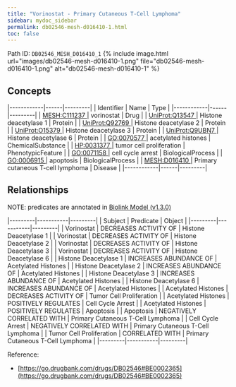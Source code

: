 ```yaml
---
title: "Vorinostat - Primary Cutaneous T-Cell Lymphoma"
sidebar: mydoc_sidebar
permalink: db02546-mesh-d016410-1.html
toc: false 
---
```



Path ID: `DB02546_MESH_D016410_1`
{% include image.html url="images/db02546-mesh-d016410-1.png" file="db02546-mesh-d016410-1.png" alt="db02546-mesh-d016410-1" %}

## Concepts

|------------|------|---------|
| Identifier | Name | Type    |
|------------|------|---------|
| <a href="https://identifiers.org/MESH:C111237">MESH:C111237 </a> | vorinostat | Drug |
| <a href="https://identifiers.org/UniProt:Q13547">UniProt:Q13547 </a> | Histone deacetylase 1 | Protein |
| <a href="https://identifiers.org/UniProt:Q92769">UniProt:Q92769 </a> | Histone deacetylase 2 | Protein |
| <a href="https://identifiers.org/UniProt:O15379">UniProt:O15379 </a> | Histone deacetylase 3 | Protein |
| <a href="https://identifiers.org/UniProt:Q9UBN7">UniProt:Q9UBN7 </a> | Histone deacetylase 6 | Protein |
| <a href="https://identifiers.org/GO:0070577">GO:0070577 </a> | acetylated histones | ChemicalSubstance |
| <a href="https://identifiers.org/HP:0031377">HP:0031377 </a> | tumor cell proliferation | PhenotypicFeature |
| <a href="https://identifiers.org/GO:0071158">GO:0071158 </a> | cell cycle arrest | BiologicalProcess |
| <a href="https://identifiers.org/GO:0006915">GO:0006915 </a> | apoptosis | BiologicalProcess |
| <a href="https://identifiers.org/MESH:D016410">MESH:D016410 </a> | Primary cutaneous T-cell lymphoma | Disease |
|------------|------|---------|

## Relationships


NOTE: predicates are annotated in <a href="https://github.com/biolink/biolink-model/releases/tag/v1.3.0">Biolink Model (v1.3.0)</a>

|---------|-----------|---------|
| Subject | Predicate | Object  |
|---------|-----------|---------|
| Vorinostat | DECREASES ACTIVITY OF | Histone Deacetylase 1 |
| Vorinostat | DECREASES ACTIVITY OF | Histone Deacetylase 2 |
| Vorinostat | DECREASES ACTIVITY OF | Histone Deacetylase 3 |
| Vorinostat | DECREASES ACTIVITY OF | Histone Deacetylase 6 |
| Histone Deacetylase 1 | INCREASES ABUNDANCE OF | Acetylated Histones |
| Histone Deacetylase 2 | INCREASES ABUNDANCE OF | Acetylated Histones |
| Histone Deacetylase 3 | INCREASES ABUNDANCE OF | Acetylated Histones |
| Histone Deacetylase 6 | INCREASES ABUNDANCE OF | Acetylated Histones |
| Acetylated Histones | DECREASES ACTIVITY OF | Tumor Cell Proliferation |
| Acetylated Histones | POSITIVELY REGULATES | Cell Cycle Arrest |
| Acetylated Histones | POSITIVELY REGULATES | Apoptosis |
| Apoptosis | NEGATIVELY CORRELATED WITH | Primary Cutaneous T-Cell Lymphoma |
| Cell Cycle Arrest | NEGATIVELY CORRELATED WITH | Primary Cutaneous T-Cell Lymphoma |
| Tumor Cell Proliferation | CORRELATED WITH | Primary Cutaneous T-Cell Lymphoma |
|---------|-----------|---------|

Reference: 
  - [https://go.drugbank.com/drugs/DB02546#BE0002365](https://go.drugbank.com/drugs/DB02546#BE0002365)
